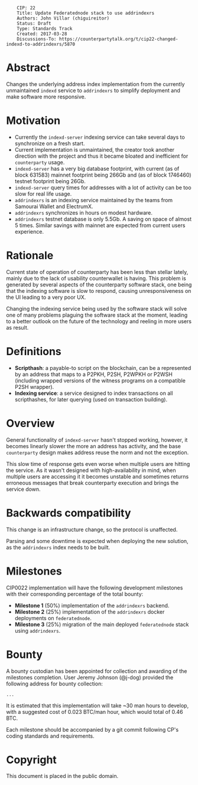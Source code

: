        CIP: 22
        Title: Update Federatednode stack to use addrindexrs
        Authors: John Villar (chiguireitor)
        Status: Draft
        Type: Standards Track
        Created: 2017-03-28
        Discussions-To: https://counterpartytalk.org/t/cip22-changed-indexd-to-addrindexrs/5870

# Abstract

Changes the underlying address index implementation from the currently unmaintained `indexd` service to `addrindexrs` to simplify deployment and make software more responsive.

# Motivation

 * Currently the `indexd-server` indexing service can take several days to synchronize on a fresh start.
 * Current implementation is unmaintained, the creator took another direction with the project and thus it became bloated and inefficient for `counterparty` usage.
 * `indexd-server` has a very big database footprint, with current (as of block 631583) mainnet footprint being 266Gb and (as of block 1746460) testnet footprint being 26Gb.
 * `indexd-server` query times for addresses with a lot of activity can be too slow for real life usage.
 * `addrindexrs` is an indexing service maintained by the teams from Samourai Wallet and ElectrumX.
 * `addrindexrs` synchronizes in hours on modest hardware.
 * `addrindexrs` testnet database is only 5.5Gb. A saving on space of almost 5 times. Similar savings with mainnet are expected from current users experience.

# Rationale

Current state of operation of counterparty has been less than stellar lately, mainly due to the lack of usability counterwallet is having. This problem is generated by several aspects of the counterparty software stack, one being that the indexing software is slow to respond, causing unresponsiveness on the UI leading to a very poor UX.

Changing the indexing service being used by the software stack will solve one of many problems plaguing the software stack at the moment, leading to a better outlook on the future of the technology and reeling in more users as result.

# Definitions

 * **Scripthash**: a payable-to script on the blockchain, can be a represented by an address that maps to a P2PKH, P2SH, P2WPKH or P2WSH (including wrapped versions of the witness programs on a compatible P2SH wrapper).
 * **Indexing service**: a service designed to index transactions on all scripthashes, for later querying (used on transaction building).

# Overview

General functionality of `indexd-server` hasn't stopped working, however, it becomes linearly slower the more an address has activity, and the base `counterparty` design makes address reuse the norm and not the exception.

This slow time of response gets even worse when multiple users are hitting the service. As it wasn't designed with high-availability in mind, when multiple users are accessing it it becomes unstable and sometimes returns erroneous messages that break counterparty execution and brings the service down.

# Backwards compatibility

This change is an infrastructure change, so the protocol is unaffected.

Parsing and some downtime is expected when deploying the new solution, as the `addrindexrs` index needs to be built.

# Milestones

CIP0022 implementation will have the following development milestones with their
corresponding percentage of the total bounty:

 * **Milestone 1** (50%) implementation of the `addrindexrs` backend.
 * **Milestone 2** (25%) implementation of the `addrindexrs` docker deployments on `federatednode`.
 * **Milestone 3** (25%) migration of the main deployed `federatednode` stack using `addrindexrs`.


# Bounty

A bounty custodian has been appointed for collection and awarding of the
milestones completion. User Jeremy Johnson (@j-dog) provided the following
address for bounty collection:

    ...

It is estimated that this implementation will take ~30 man hours to develop,
with a suggested cost of 0.023 BTC/man hour, which would total of 0.46 BTC.

Each milestone should be accompanied by a git commit following CP's coding
standards and requirements.


# Copyright

This document is placed in the public domain.

